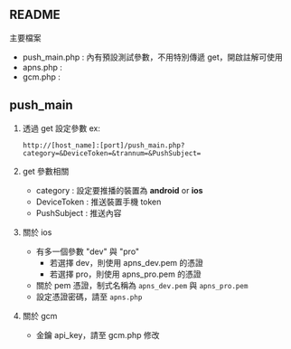 ## README

主要檔案

- push_main.php : 內有預設測試參數，不用特別傳遞 get，開啟註解可使用
- apns.php : 
- gcm.php : 

## push_main

1. 透過 get 設定參數
ex:

	```
	http://[host_name]:[port]/push_main.php?category=&DeviceToken=&trannum=&PushSubject=
	```
	
2. get 參數相關
	- category : 設定要推播的裝置為 **android** or **ios**
	- DeviceToken : 推送裝置手機 token
	- PushSubject : 推送內容

3. 關於 ios 
	- 有多一個參數 "dev" 與 "pro"
		- 若選擇 dev，則使用 apns_dev.pem 的憑證
		- 若選擇 pro，則使用 apns_pro.pem 的憑證
	- 關於 pem 憑證，制式名稱為 ```apns_dev.pem``` 與 ```apns_pro.pem```
	- 設定憑證密碼，請至 ```apns.php```
4. 關於 gcm
	- 金鑰 api_key，請至 gcm.php 修改 